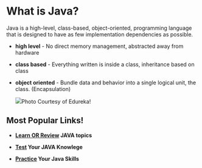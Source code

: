 # What is Java?

Java is a high-level, class-based, object-oriented, programming language that is designed to have as few implementation dependencies as possible. 
 - **high level** - No direct memory management, abstracted away from hardware
 - **class based** - Everything written is inside a class, inheritance based on class
 - **object oriented** - Bundle data and behavior into a single logical unit, the class. (Encapsulation)


   ![](https://miro.medium.com/v2/resize:fit:1400/format:webp/0*lle0HMeRIJkr933h.png)Photo Courtesy of Edureka!


## Most Popular Links!

- **[Learn OR Review](https://github.com/Multi-Site-App-Dev/JAVA/tree/main/Exercises%3ALabs) JAVA topics**
  
- **[Test](https://github.com/Multi-Site-App-Dev/JAVA/tree/main/Quiz%20Help) Your JAVA Knowlege**

- **[Practice](https://github.com/Multi-Site-App-Dev/JAVA/blob/main/Practice%20Projects/Project_0.md) Your Java Skills**
